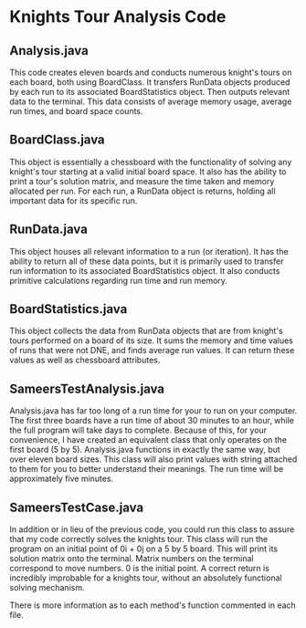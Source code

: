 # Knights Tour Analysis Code

## Analysis.java

This code creates eleven boards and conducts numerous knight's tours on each board, both using BoardClass.  It transfers RunData objects produced by each run to its associated BoardStatistics object.  Then outputs relevant data to the terminal.  This data consists of average memory usage, average run times, and board space counts. 

## BoardClass.java

This object is essentially a chessboard with the functionality of solving any knight's tour starting at a valid initial board space.  It also has the ability to print a tour's solution matrix, and measure the time taken and memory allocated per run. For each run, a RunData object is returns, holding all important data for its specific run.  

## RunData.java

This object houses all relevant information to a run (or iteration).  It has the ability to return all of these data points, but it is primarily used to transfer run information to its associated BoardStatistics object. It also conducts primitive calculations regarding run time and run memory.  

## BoardStatistics.java

This object collects the data from RunData objects that are from knight's tours performed on a board of its size.  It sums the memory and time values of runs that were not DNE, and finds average run values.  It can return these values as well as chessboard attributes.  

## SameersTestAnalysis.java

Analysis.java has far too long of a run time for your to run on your computer. The first three boards have a run time of about 30 minutes to an hour, while the full program will take days to complete. Because of this, for your convenience, I have created an equivalent class that only operates on the first board (5 by 5). Analysis.java functions in exactly the same way, but over eleven board sizes.  This class will also print values with string attached to them for you to better understand their meanings.  The run time will be approximately five minutes.

## SameersTestCase.java

In addition or in lieu of the previous code, you could run this class to assure that my code correctly solves the knights tour.  This class will run the program on an initial point of 0i + 0j on a 5 by 5 board.  This will print its solution matrix onto the terminal.  Matrix numbers on the terminal correspond to move numbers.  0 is the initial point. A correct return is incredibly improbable for a knights tour, without an absolutely functional solving mechanism.

There is more information as to each method's function commented in each file.



